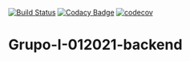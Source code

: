 [![Build Status](https://travis-ci.org/lautarolaghezza/Grupo-I-012021-backend.svg?branch=main)](https://travis-ci.org/lautarolaghezza/Grupo-I-012021-backend)
[![Codacy Badge](https://app.codacy.com/project/badge/Grade/2199a38bddb5449982f8c02e48d240f5)](https://www.codacy.com/gh/lautarolaghezza/Grupo-I-012021-backend/dashboard?utm_source=github.com&amp;utm_medium=referral&amp;utm_content=lautarolaghezza/Grupo-I-012021-backend&amp;utm_campaign=Badge_Grade)
[![codecov](https://codecov.io/gh/lautarolaghezza/Grupo-I-012021-backend/branch/main/graph/badge.svg?token=N65JNQHRDQ)](https://codecov.io/gh/lautarolaghezza/Grupo-I-012021-backend)
# Grupo-I-012021-backend


